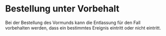 # Bestellung unter Vorbehalt

Bei der Bestellung des Vormunds kann die Entlassung für den Fall vorbehalten werden, dass ein bestimmtes Ereignis eintritt oder nicht eintritt.